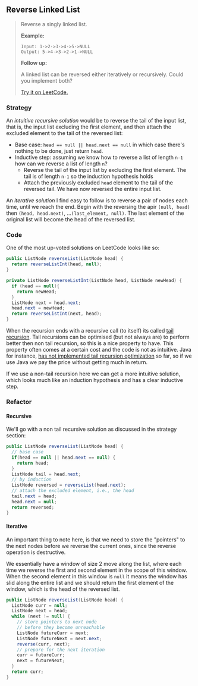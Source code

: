 ## Reverse Linked List

> Reverse a singly linked list.
>
> **Example:**
>
> ```
> Input: 1->2->3->4->5->NULL
> Output: 5->4->3->2->1->NULL
> ```
>
> **Follow up:**
>
> A linked list can be reversed either iteratively or recursively. Could you implement both?
>
> [Try it on LeetCode.](https://leetcode.com/problems/reverse-linked-list/)



### Strategy

An *intuitive recursive solution* would be to reverse the tail of the input list, that is, the input list excluding the first element, and then attach the excluded element to the tail of the reversed list:

* Base case: `head == null || head.next == null` in which case there's nothing to be done, just return `head`.
* Inductive step: assuming we know how to reverse a list of length `n-1` how can we reverse a list of length `n`?
  * Reverse the tail of the input list by excluding the first element. The tail is of length `n-1` so the induction hypothesis holds
  * Attach the previously excluded `head` element to the tail of the reversed tail. We have now reversed the entire input list. 

An *iterative solution* I find easy to follow is to reverse a pair of nodes each time, until we reach the end. Begin with the reversing the apir `(null, head)` then `(head, head.next)`, …`(last_element, null)`. The last element of the original list will become the head of the reversed list.



### Code

One of the most up-voted solutions on LeetCode looks like so:

```java
public ListNode reverseList(ListNode head) {
  return reverseListInt(head, null);
}

private ListNode reverseListInt(ListNode head, ListNode newHead) {
  if (head == null){
    return newHead;
  }
  ListNode next = head.next;
  head.next = newHead;
  return reverseListInt(next, head);
}
```

When the recursion ends with a recursive call (to itself) its called [tail recursion](https://cs.stackexchange.com/questions/6230/what-is-tail-recursion). Tail recursions can be optimised (but not always are) to perform better then non tail recursion, so this is a nice property to have. This property often comes at a certain cost and the code is not as intuitive. Java for instance, [has not implemented tail recursion optimization](http://www.drdobbs.com/jvm/tail-call-optimization-and-java/240167044) so far, so if we use Java we pay the price without getting much in return.

If we use a non-tail recursion here we can get a more intuitive solution, which looks much like an induction hypothesis and has a clear inductive step. 



### Refactor

#### Recursive

We'll go with a non tail recursive solution as discussed in the strategy section:

```java
public ListNode reverseList(ListNode head) {
  // base case
  if(head == null || head.next == null) {
    return head;
  }
  ListNode tail = head.next;
  // by induction
  ListNode reversed = reverseList(head.next);
  // attach the excluded element, i.e., the head
  tail.next = head;
  head.next = null;
  return reversed;
}
```

#### Iterative

An important thing to note here, is that we need to store the "pointers" to the next nodes before we reverse the current ones, since the reverse operation is destructive. 

We essentially have a window of size 2 move along the list, where each time we reverse the first and second element in the scope of this window. When the second element in this window is `null` it means the window has slid along the entire list and we should return the first element of the window, which is the head of the reversed list.

```java
public ListNode reverseList(ListNode head) {
  ListNode curr = null;
  ListNode next = head;
  while (next != null) {
    // store pointers to next node 
    // before they become unreachable
    ListNode futureCurr = next;
    ListNode futureNext = next.next;
    reverse(curr, next);
    // prepare for the next iteration
    curr = futureCurr;
    next = futureNext;
  }
  return curr;
}
```

